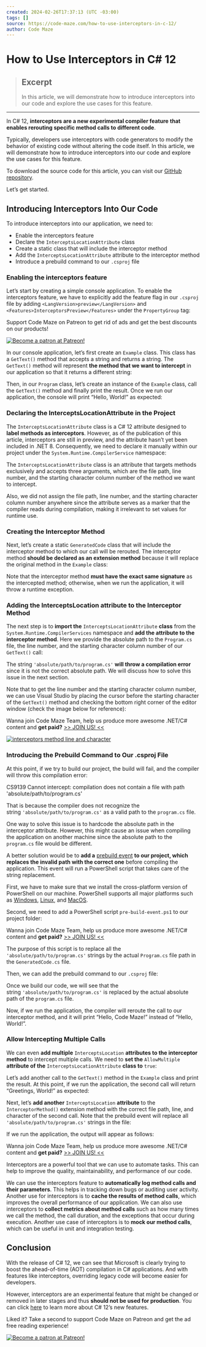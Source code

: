 ```yaml
---
created: 2024-02-26T17:37:13 (UTC -03:00)
tags: []
source: https://code-maze.com/how-to-use-interceptors-in-c-12/
author: Code Maze
---
```


# How to Use Interceptors in C# 12

> ## Excerpt
> In this article, we will demonstrate how to introduce interceptors into our code and explore the use cases for this feature.

---
In C# 12, **interceptors are a new experimental compiler feature** **that enables rerouting specific method calls to different code**.

Typically, developers use interceptors with code generators to modify the behavior of existing code without altering the code itself. In this article, we will demonstrate how to introduce interceptors into our code and explore the use cases for this feature.

To download the source code for this article, you can visit our [GitHub repository](https://github.com/CodeMazeBlog/CodeMazeGuides/tree/main/csharp-advanced-topics/InterceptorsInCSharp).

Let’s get started.

## Introducing Interceptors Into Our Code

To introduce interceptors into our application, we need to:

-   Enable the interceptors feature
-   Declare the `InterceptsLocationAttribute` class
-   Create a static class that will include the interceptor method
-   Add the `InterceptsLocationAttribute` attribute to the interceptor method
-   Introduce a prebuild command to our `.csproj` file

### **Enabling the interceptors feature**

Let’s start by creating a simple console application. To enable the interceptors feature, we have to explicitly add the feature flag in our `.csproj` file by adding `<LangVersion>preview</LangVersion>` and `<Features>InterceptorsPreview</Features>` under the `PropertyGroup` tag:

Support Code Maze on Patreon to get rid of ads and get the best discounts on our products!

[![Become a patron at Patreon!](https://code-maze.com/wp-content/plugins/patron-plugin-pro/plugin/lib/patron-button-and-widgets-by-codebard/images/become_a_patron_button.png)](https://www.patreon.com/oauth2/become-patron?response_type=code&min_cents=100&client_id=9_akhcsDQMGo-FTlVmNpM_uxSV4fbW3vnrz7CBRV9RxwjMPCLfWgodhrcE0UuHH4&scope=identity%20identity[email]&redirect_uri=https://code-maze.com/patreon-authorization/&state=eyJmaW5hbF9yZWRpcmVjdF91cmkiOiJodHRwczpcL1wvY29kZS1tYXplLmNvbVwvaGF0ZW9hcy1hc3BuZXQtY29yZS13ZWItYXBpXC8ifQ%3D%3D&utm_source=https%3A%2F%2Fcode-maze.com%2Fhateoas-aspnet-core-web-api%2F&utm_medium=patreon_wordpress_plugin&utm_campaign=11086160&utm_term=&utm_content=post_unlock_button)

In our console application, let’s first create an `Example` class. This class has a `GetText()` method that accepts a string and returns a string. The `GetText()` method will represent **the method that we want to intercept** in our application so that it returns a different string:

Then, in our `Program` class, let’s create an instance of the `Example` class, call the `GetText()` method and finally print the result. Once we run our application, the console will print “Hello, World!” as expected:

### Declaring the InterceptsLocationAttribute in the Project

The `InterceptsLocationAttribute` class is a C# 12 attribute designed to **label methods as interceptors**. However, as of the publication of this article, interceptors are still in preview, and the attribute hasn’t yet been included in .NET 8. Consequently, we need to declare it manually within our project under the `System.Runtime.CompilerService` namespace:

The `InterceptsLocationAttribute` class is an attribute that targets methods exclusively and accepts three arguments, which are the file path, line number, and the starting character column number of the method we want to intercept.

Also, we did not assign the file path, line number, and the starting character column number anywhere since the attribute serves as a marker that the compiler reads during compilation, making it irrelevant to set values for runtime use.

### Creating the Interceptor Method

Next, let’s create a static `GeneratedCode` class that will include the interceptor method to which our call will be rerouted. The interceptor method **should be declared as an extension method** because it will replace the original method in the `Example` class:

Note that the interceptor method **must have the exact same signature** as the intercepted method; otherwise, when we run the application, it will throw a runtime exception.

### Adding the InterceptsLocation attribute to the Interceptor Method

The next step is to **import the** `InterceptsLocationAttribute` **class** from the `System.Runtime.CompilerServices` namespace and **add the attribute to the interceptor method**. Here we provide the absolute path to the `Program.cs` file, the line number, and the starting character column number of our `GetText()` call:

The string `'absolute/path/to/program.cs'` **will throw a compilation error** since it is not the correct absolute path. We will discuss how to solve this issue in the next section.

Note that to get the line number and the starting character column number, we can use Visual Studio by placing the cursor before the starting character of the `GetText()` method and checking the bottom right corner of the editor window (check the image below for reference):

Wanna join Code Maze Team, help us produce more awesome .NET/C# content and **get paid?** [>> JOIN US! <<](https://code-maze.com/write-for-codemaze/?source=content)

[![interceptors method line and character](https://code-maze.com/wp-content/uploads/2023/11/method-line-and-character-1.png)](https://code-maze.com/wp-content/uploads/2023/11/method-line-and-character-1.png)

### **Introducing the Prebuild Command to Our .csproj File**

At this point, if we try to build our project, the build will fail, and the compiler will throw this compilation error:

CS9139 Cannot intercept: compilation does not contain a file with path 'absolute/path/to/program.cs'

That is because the compiler does not recognize the string `'absolute/path/to/program.cs'` as a valid path to the `program.cs` file.

One way to solve this issue is to hardcode the absolute path in the interceptor attribute. However, this might cause an issue when compiling the application on another machine since the absolute path to the `program.cs` file would be different.

A better solution would be to **add a** [prebuild event](https://learn.microsoft.com/en-us/visualstudio/ide/how-to-specify-build-events-csharp?view=vs-2022) **to our project, which replaces the invalid path with the correct one** before compiling the application. This event will run a PowerShell script that takes care of the string replacement.

First, we have to make sure that we install the cross-platform version of PowerShell on our machine. PowerShell supports all major platforms such as [Windows](https://learn.microsoft.com/en-us/powershell/scripting/install/installing-powershell-on-windows?view=powershell-7.3), [Linux](https://learn.microsoft.com/en-us/powershell/scripting/install/installing-powershell-on-linux?view=powershell-7.3), and [MacOS](https://learn.microsoft.com/en-us/powershell/scripting/install/installing-powershell-on-macos?view=powershell-7.3).

Second, we need to add a PowerShell script `pre-build-event.ps1` to our project folder:

Wanna join Code Maze Team, help us produce more awesome .NET/C# content and **get paid?** [>> JOIN US! <<](https://code-maze.com/write-for-codemaze/?source=content)

The purpose of this script is to replace all the `'absolute/path/to/program.cs'` strings by the actual `Program.cs` file path in the `GeneratedCode.cs` file.

Then, we can add the prebuild command to our `.csproj` file:

Once we build our code, we will see that the string `'absolute/path/to/program.cs'` is replaced by the actual absolute path of the `program.cs` file.

Now, if we run the application, the compiler will reroute the call to our interceptor method, and it will print “Hello, Code Maze!” instead of “Hello, World!”.

### Allow Intercepting Multiple Calls

We can even **add multiple** `InterceptsLocation` **attributes to the interceptor method** to intercept multiple calls. We need to **set the** `AllowMultiple` **attribute of the** `InterceptsLocationAttribute` **class to** `true`:

Let’s add another call to the `GetText()` method in the `Example` class and print the result. At this point, if we run the application, the second call will return “Greetings, World!” as expected:

Next, let’s **add another** `InterceptsLocation` **attribute** to the `InterceptorMethod()` extension method with the correct file path, line, and character of the second call. Note that the prebuild event will replace all `'absolute/path/to/program.cs'` strings in the file:

If we run the application, the output will appear as follows:

Wanna join Code Maze Team, help us produce more awesome .NET/C# content and **get paid?** [>> JOIN US! <<](https://code-maze.com/write-for-codemaze/?source=content)

Interceptors are a powerful tool that we can use to automate tasks. This can help to improve the quality, maintainability, and performance of our code.

We can use the interceptors feature to **automatically log method calls and their parameters**. This helps in tracking down bugs or auditing user activity. Another use for interceptors is to **cache the results of method calls**, which improves the overall performance of our application. We can also use interceptors to **collect metrics about method calls** such as how many times we call the method, the call duration, and the exceptions that occur during execution. Another use case of interceptors is to **mock our method calls**, which can be useful in unit and integration testing.

## Conclusion

With the release of C# 12, we can see that Microsoft is clearly trying to boost the ahead-of-time (AOT) compilation in C# applications. And with features like interceptors, overriding legacy code will become easier for developers.

However, interceptors are an experimental feature that might be changed or removed in later stages and thus **should not be used for production**. You can click [here](https://learn.microsoft.com/en-us/dotnet/csharp/whats-new/csharp-12) to learn more about C# 12’s new features.

Liked it? Take a second to support Code Maze on Patreon and get the ad free reading experience!

[![Become a patron at Patreon!](https://code-maze.com/wp-content/plugins/patron-plugin-pro/plugin/lib/patron-button-and-widgets-by-codebard/images/become_a_patron_button.png)](https://www.patreon.com/oauth2/become-patron?response_type=code&min_cents=100&client_id=9_akhcsDQMGo-FTlVmNpM_uxSV4fbW3vnrz7CBRV9RxwjMPCLfWgodhrcE0UuHH4&scope=identity%20identity[email]&redirect_uri=https://code-maze.com/patreon-authorization/&state=eyJmaW5hbF9yZWRpcmVjdF91cmkiOiJodHRwczpcL1wvY29kZS1tYXplLmNvbVwvaG93LXRvLXVzZS1pbnRlcmNlcHRvcnMtaW4tYy0xMlwvIn0%3D&utm_source=https%3A%2F%2Fcode-maze.com%2Fhow-to-use-interceptors-in-c-12%2F&utm_medium=patreon_wordpress_plugin&utm_campaign=11086160&utm_term=&utm_content=post_unlock_button)
